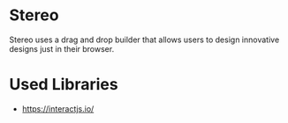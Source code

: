 # Stereo
Stereo uses a drag and drop builder that allows users to design innovative designs just in their browser.

# Used Libraries
* https://interactjs.io/
